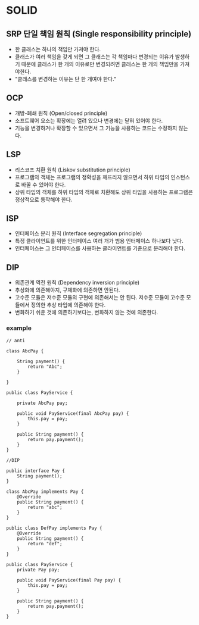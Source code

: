 # SOLID

## SRP 단일 책임 원칙 (Single responsibility principle)
- 한 클래스는 하나의 책임만 가져야 한다.
- 클래스가 여러 책임을 갖게 되면 그 클래스는 각 책임마다 변경되는 이유가 발생하기 때문에 클래스가 한 개의 이유로만 변경되려면 클래스는 한 개의 책임만을 가져야한다.
- "클래스를 변경하는 이유는 단 한 개여야 한다."

## OCP	
- 개방-폐쇄 원칙 (Open/closed principle)
- 소프트웨어 요소는 확장에는 열려 있으나 변경에는 닫혀 있어야 한다.
- 기능을 변경하거나 확장할 수 있으면서 그 기능을 사용하는 코드는 수정하지 않는다.

## LSP	
- 리스코프 치환 원칙 (Liskov substitution principle)
- 프로그램의 객체는 프로그램의 정확성을 깨뜨리지 않으면서 하위 타입의 인스턴스로 바꿀 수 있어야 한다.
- 상위 타입의 객체를 하위 타입의 객체로 치환해도 상위 타입을 사용하는 프로그램은 정상적으로 동작해야 한다.

## ISP	
- 인터페이스 분리 원칙 (Interface segregation principle)
- 특정 클라이언트를 위한 인터페이스 여러 개가 범용 인터페이스 하나보다 낫다.
- 인터페이스는 그 인터페이스를 사용하는 클라이언트를 기준으로 분리해야 한다.

## DIP	
- 의존관계 역전 원칙 (Dependency inversion principle)
- 추상화에 의존해야지, 구체화에 의존하면 안된다.
- 고수준 모듈은 저수준 모듈의 구현에 의존해서는 안 된다. 저수준 모듈이 고수준 모듈에서 정의한 추상 타입에 의존해야 한다.
- 변화하기 쉬운 것에 의존하기보다는, 변화하지 않는 것에 의존한다.

### example
````
// anti

class AbcPay {

    String payment() {
        return "Abc";
    }
    
}

public class PayService {

    private AbcPay pay;
    
    public void PayService(final AbcPay pay) {
        this.pay = pay;
    }

    public String payment() {
        return pay.payment();
    }
}
````

````
//DIP

public interface Pay {
    String payment();
}

class AbcPay implements Pay {
    @Override
    public String payment() {
        return "abc";
    }
}

public class DefPay implements Pay {
    @Override
    public String payment() {
        return "def";
    }
}

public class PayService {
    private Pay pay;
    
    public void PayService(final Pay pay) {
        this.pay = pay;
    }

    public String payment() {
        return pay.payment();
    }
}
````

